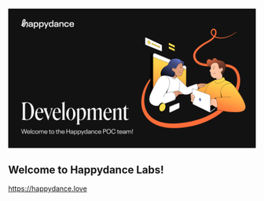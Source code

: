 ![HappydanceLabs](https://github.com/HappydanceLabs/.github/blob/main/Cover.png?raw=true)

## Welcome to Happydance Labs!

https://happydance.love
